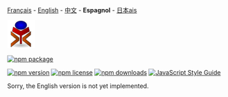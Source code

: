 [Français](../fr/README.md) - [English](../en/README.md) - [中文](../zh/README.md) - **Espagnol** - [日本ais](../ja/README.md)

![yrexpert_logo.png](./yrexpert_logo.png)

[![npm package](https://nodei.co/npm/yrexpert.png?downloads=true&downloadRank=true&stars=true)](https://nodei.co/npm/yrexpert/)

[![npm version][npm-image]][npm-url] [![npm license][license-image]][npm-url] [![npm downloads][downloads-image]][downloads-url] [![JavaScript Style Guide](https://img.shields.io/badge/code_style-standard-brightgreen.svg)](https://standardjs.com)

Sorry, the English version is not yet implemented.



























[npm-image]: https://img.shields.io/npm/v/yrexpert.svg
[license-image]: https://img.shields.io/npm/l/yrexpert.svg
[npm-url]: https://npmjs.org/package/yrexpert

[downloads-image]: https://img.shields.io/npm/dm/yrexpert.svg
[downloads-url]: https://npmjs.org/package/yrexpert